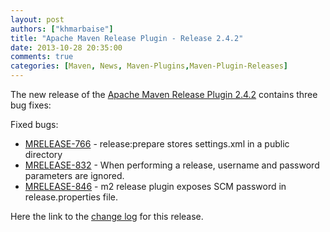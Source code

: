 ```yaml
---
layout: post
authors: ["khmarbaise"]
title: "Apache Maven Release Plugin - Release 2.4.2"
date: 2013-10-28 20:35:00
comments: true
categories: [Maven, News, Maven-Plugins,Maven-Plugin-Releases]
---
```

The new release of the [Apache Maven Release Plugin 2.4.2](https://maven.apache.org/plugins/maven-release-plugin/)
contains three bug fixes:

Fixed bugs:

 * [MRELEASE-766](https://issues.apache.org/jira/browse/MRELEASE-766) - release:prepare stores settings.xml in a public directory
 * [MRELEASE-832](https://issues.apache.org/jira/browse/MRELEASE-832) - When performing a release, username and password parameters are ignored.
 * [MRELEASE-846](https://issues.apache.org/jira/browse/MRELEASE-846) - m2 release plugin exposes SCM password in release.properties file.

Here the link to the [change log](http://jira.codehaus.org/secure/ReleaseNote.jspa?projectId=11144&version=19618&styleName=Html) for this release.
